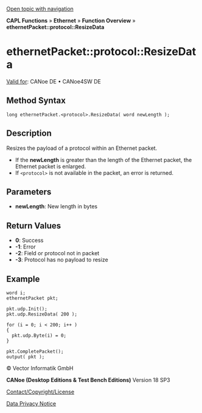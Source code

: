 [Open topic with navigation](../../../../../CANoeDEFamily.htm#Topics/CAPLFunctions/IP/Methods/CAPLfunctionProtocolResizeData.md)

**CAPL Functions** » **Ethernet** » **Function Overview** » **ethernetPacket::protocol::ResizeData**

# ethernetPacket::protocol::ResizeData

[Valid for](../../../Shared/FeatureAvailability.md): CANoe DE • CANoe4SW DE

## Method Syntax

```plaintext
long ethernetPacket.<protocol>.ResizeData( word newLength );
```

## Description

Resizes the payload of a protocol within an Ethernet packet.

- If the **newLength** is greater than the length of the Ethernet packet, the Ethernet packet is enlarged.
- If `<protocol>` is not available in the packet, an error is returned.

## Parameters

- **newLength**: New length in bytes

## Return Values

- **0**: Success
- **-1**: Error
- **-2**: Field or protocol not in packet
- **-3**: Protocol has no payload to resize

## Example

```plaintext
word i;
ethernetPacket pkt;

pkt.udp.Init();
pkt.udp.ResizeData( 200 );

for (i = 0; i < 200; i++ )
{
  pkt.udp.Byte(i) = 0;
}

pkt.CompletePacket();
output( pkt );
```

© Vector Informatik GmbH

**CANoe (Desktop Editions & Test Bench Editions)** Version 18 SP3

[Contact/Copyright/License](../../../Shared/ContactCopyrightLicense.md)

[Data Privacy Notice](https://www.vector.com/int/en/company/get-info/privacy-policy/)